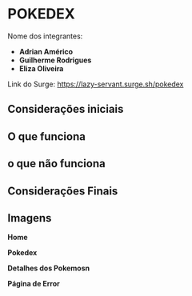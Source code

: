 # POKEDEX

Nome dos integrantes: 
- **Adrian Américo**
- **Guilherme Rodrigues**
- **Eliza Oliveira**

Link do Surge: https://lazy-servant.surge.sh/pokedex

## Considerações iniciais

## O que funciona

## o que não funciona

## Considerações Finais

## Imagens

**Home**

**Pokedex**

**Detalhes dos Pokemosn**

**Página de Error**

